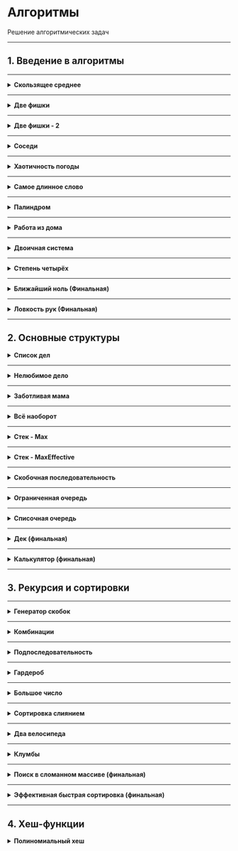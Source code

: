 # Aлгоритмы

Решение алгоритмических задач

---

## 1. Введение в алгоритмы

---
<details>
<summary>
<b>Скользящее среднее</b>
</summary>

<a href="sprint_11/1.py">Code</a>

Вам дана статистика по числу запросов в секунду к вашему любимому рекомендательному сервису. Измерения велись n секунд. В секунду i поступает qi запросов. Примените метод скользящего среднего с длиной окна k к этим данным и выведите результат.

### Формат ввода
В первой строке передаётся натуральное число n, количество секунд, в течение которых велись измерения. 1 ≤ n ≤ 10^5.
Во второй строке через пробел записаны n целых неотрицательных чисел qi, каждое лежит в диапазоне от 0 до 10^3.
В третьей строке записано натуральное число k (1 ≤ k ≤ n) —– окно сглаживания.

### Формат вывода
Выведите через пробел результат применения метода скользящего среднего к серии измерений. Должно быть выведено n - k + 1 элементов, каждый элемент -— вещественное (дробное) число.

<table>
    <tbody>
      <tr>
        <td><b>Ввод</b></td>
        <td><b>Вывод</b></td>
      </tr>
      <tr>
        <td>
            7<br/>
            1 2 3 4 5 6 7<br/>
            4<br/>
        </td>
        <td>
            2.5 3.5 4.5 5.5
        </td>
      </tr>
    </tbody>
</table>
</details>

---
<details>
<summary>
<b>Две фишки</b>
</summary>

<a href="sprint_11/2.py">Code</a>

Рита и Гоша играют в игру. У Риты есть n фишек, на каждой из которых написано количество очков. Сначала Гоша называет число k, затем Рита должна выбрать две фишки, сумма очков на которых равна заданному числу. Рите надоело искать фишки самой, и она решила применить свои навыки программирования для решения этой задачи. Помогите ей написать программу для поиска нужных фишек.

Ограничение времени - 4 секунды
Ограничение памяти - 256 Мб

### Формат ввода
В первой строке записано количество фишек n, 2 ≤ n ≤ 10^4. Во второй строке записано n целых чисел —– очки на фишках Риты в диапазоне от -10^5 до 10^5. В третьей строке —– загаданное Гошей целое число k, -10^5 ≤ k ≤ 10^5.

### Формат вывода
Нужно вывести два числа —– очки на двух фишках, в сумме дающие k. Если таких пар несколько, то можно вывести любую из них. Если таких пар не существует, то вывести «None».

<table>
    <tbody>
      <tr>
        <td><b>Ввод</b></td>
        <td><b>Вывод</b></td>
      </tr>
      <tr>
        <td>
            6<br/>
            -1 -1 -9 -7 3 -6<br/>
            2<br/>
        </td>
        <td>
            -1 3
        </td>
      </tr>
    </tbody>
</table>
</details>

---
<details>
<summary>
<b>Две фишки - 2</b>
</summary>

<a href="sprint_11/3.py">Code</a>

Рита и Гоша играют в игру. У Риты есть n фишек, на каждой из которых написано количество очков. Сначала Гоша называет число k, затем Рита должна выбрать две фишки, сумма очков на которых равна заданному числу. Рите надоело искать фишки самой, и она решила применить свои навыки программирования для решения этой задачи. Помогите ей написать программу для поиска нужных фишек.

Ограничение времени - 1 секунда
Ограничение памяти - 256 Мб

### Формат ввода
В первой строке записано количество фишек n, 2 ≤ n ≤ 10^4. Во второй строке записано n целых чисел —– очки на фишках Риты в диапазоне от -10^5 до 10^5. В третьей строке —– загаданное Гошей целое число k, -10^5 ≤ k ≤ 10^5.

### Формат вывода
Нужно вывести два числа —– очки на двух фишках, в сумме дающие k. Если таких пар несколько, то можно вывести любую из них. Если таких пар не существует, то вывести «None».

<table>
    <tbody>
      <tr>
        <td><b>Ввод</b></td>
        <td><b>Вывод</b></td>
      </tr>
      <tr>
        <td>
            6<br/>
            -9 -7 -6 -1 -1 3<br/>
            2<br/>
        </td>
        <td>
            -1 3
        </td>
      </tr>
    </tbody>
</table>
</details>

---
<details>
<summary>
<b>Соседи</b>
</summary>

<a href="sprint_11/4.py">Code</a>

Дана матрица. Нужно написать функцию, которая для элемента возвращает всех его соседей. Соседним считается элемент, находящийся от текущего на одну ячейку влево, вправо, вверх или вниз. Диагональные элементы соседними не считаются.

Например, в матрице A соседними элементами для (0, 0) будут 2 и 0. А для (2, 1) –— 1, 2, 7, 7.

Ограничение времени - 1 секунда
Ограничение памяти - 64 Мб

### Формат ввода
В первой строке задано n — количество строк матрицы. Во второй — количество столбцов m. Числа m и n не превосходят 1000. В следующих n строках задана матрица. Элементы матрицы — целые числа, по модулю не превосходящие 1000. В последних двух строках записаны координаты элемента, соседей которого нужно найти. Индексация начинается с нуля.

### Формат вывода
Напечатайте нужные числа в возрастающем порядке через пробел.

<table>
    <tbody>
      <tr>
        <td><b>Ввод</b></td>
        <td><b>Вывод</b></td>
      </tr>
      <tr>
        <td>
            4<br/>
            3<br/>
            1 2 3<br/>
            0 2 6<br/>
            7 4 1<br/>
            2 7 0<br/>
            3<br/>
            0<br/>
        </td>
        <td>
            7 7
        </td>
      </tr>
    </tbody>
</table>
</details>

---
<details>
<summary>
<b>Хаотичность погоды</b>
</summary>

<a href="sprint_11/5.py">Code</a>

Метеорологическая служба вашего города решила исследовать погоду новым способом.

Под температурой воздуха в конкретный день будем понимать максимальную температуру в этот день.
Под хаотичностью погоды за n дней служба понимает количество дней, в которые температура строго больше, чем в день до (если такой существует) и в день после текущего (если такой существует). Например, если за 5 дней максимальная температура воздуха составляла [1, 2, 5, 4, 8] градусов, то хаотичность за этот период равна 2: в 3-й и 5-й дни выполнялись описанные условия.
Определите по ежедневным показаниям температуры хаотичность погоды за этот период.

Заметим, что если число показаний n=1, то единственный день будет хаотичным.

Ограничение времени - 0.2 секунда
Ограничение памяти - 64 Мб

### Формат ввода
В первой строке дано число n –— длина периода измерений в днях, 1 ≤ n≤ 10^5. Во второй строке даны n целых чисел –— значения температуры в каждый из n дней. Значения температуры не превосходят 273 по модулю.

### Формат вывода
Выведите единственное число — хаотичность за данный период.

<table>
    <tbody>
      <tr>
        <td><b>Ввод</b></td>
        <td><b>Вывод</b></td>
      </tr>
      <tr>
        <td>
            7<br/>
            -1 -10 -8 0 2 0 5
        </td>
        <td>
            3
        </td>
      </tr>
    </tbody>
</table>
</details>

---
<details>
<summary>
<b>Самое длинное слово</b>
</summary>

<a href="sprint_11/6.py">Code</a>

Чтобы подготовиться к семинару, Гоше надо прочитать статью по эффективному менеджменту. Так как Гоша хочет спланировать день заранее, ему необходимо оценить сложность статьи.

Он придумал такой метод оценки: берётся случайное предложение из текста и в нём ищется самое длинное слово. Его длина и будет условной сложностью статьи.

Помогите Гоше справиться с этой задачей.

### Формат ввода
В первой строке дана длина текста L (1 ≤ L ≤ 10^5).

В следующей строке записан текст, состоящий из строчных латинских букв и пробелов. Слово —– последовательность букв, не разделённых пробелами. Пробелы могут стоять в самом начале строки и в самом её конце. Текст заканчивается переносом строки, этот символ не включается в число остальных L символов.

Ограничение времени - 1 секунда
Ограничение памяти - 64 Мб

### Формат вывода
В первой строке выведите самое длинное слово. Во второй строке выведите его длину. Если подходящих слов несколько, выведите то, которое встречается раньше.

<table>
    <tbody>
      <tr>
        <td><b>Ввод</b></td>
        <td><b>Вывод</b></td>
      </tr>
      <tr>
        <td>
            21<br/>
            frog jumps from river
        </td>
        <td>
            jumps<br/>
            5
        </td>
      </tr>
    </tbody>
</table>
</details>

---
<details>
<summary>
<b>Палиндром</b>
</summary>

<a href="sprint_11/7.py">Code</a>

Помогите Васе понять, будет ли фраза палиндромом. Учитываются только буквы и цифры, заглавные и строчные буквы считаются одинаковыми.

Решение должно работать за O(N), где N — длина строки на входе.

Ограничение времени - 1 секунда
Ограничение памяти - 64 Мб

### Формат ввода
В единственной строке записана фраза или слово. Буквы могут быть только латинские. Длина текста не превосходит 20000 символов.

Фраза может состоять из строчных и прописных латинских букв, цифр, знаков препинания.

### Формат вывода
Выведите «True», если фраза является палиндромом, и «False», если не является.

<table>
    <tbody>
      <tr>
        <td><b>Ввод</b></td>
        <td><b>Вывод</b></td>
      </tr>
      <tr>
        <td>
            A man, a plan, a canal: Panama
        </td>
        <td>
            True
        </td>
      </tr>
    </tbody>
</table>
</details>

---
<details>
<summary>
<b>Работа из дома</b>
</summary>

<a href="sprint_11/8.py">Code</a>

Вася реализовал функцию, которая переводит целое число из десятичной системы в двоичную. Но, кажется, она получилась не очень оптимальной.
Попробуйте написать более эффективную программу.
Не используйте встроенные средства языка по переводу чисел в бинарное представление.

Ограничение времени - 1 секунда
Ограничение памяти - 64 Мб

### Формат ввода
На вход подаётся целое число в диапазоне от 0 до 10000.

### Формат вывода
Выведите двоичное представление этого числа.

<table>
    <tbody>
      <tr>
        <td><b>Ввод</b></td>
        <td><b>Вывод</b></td>
      </tr>
      <tr>
        <td>
            5
        </td>
        <td>
            101
        </td>
      </tr>
    </tbody>
</table>
</details>

---
<details>
<summary>
<b>Двоичная система</b>
</summary>

<a href="sprint_11/9.py">Code</a>

Тимофей записал два числа в двоичной системе счисления и попросил Гошу вывести их сумму, также в двоичной системе. Встроенную в язык программирования возможность сложения двоичных чисел применять нельзя. Помогите Гоше решить задачу.

Решение должно работать за O(N), где N –— количество разрядов максимального числа на входе.

Ограничение времени - 1 секунда
Ограничение памяти - 64 Мб

### Формат ввода
Два числа в двоичной системе счисления, каждое на отдельной строке. Длина каждого числа не превосходит 10 000 символов.

### Формат вывода
Одно число в двоичной системе счисления.

<table>
    <tbody>
      <tr>
        <td><b>Ввод</b></td>
        <td><b>Вывод</b></td>
      </tr>
      <tr>
        <td>
            1010<br/>
            1011
        </td>
        <td>
            10101
        </td>
      </tr>
    </tbody>
</table>
</details>

---
<details>
<summary>
<b>Степень четырёх</b>
</summary>

<a href="sprint_11/10.py">Code</a>

Напишите программу, которая определяет, будет ли положительное целое число степенью четвёрки.
Подсказка: степенью четвёрки будут все числа вида 4^n, где n – целое неотрицательное число.

Ограничение времени - 1 секунда
Ограничение памяти - 64 Мб

### Формат ввода
На вход подаётся целое число в диапазоне от 1 до 10000.

### Формат вывода
Выведите «True», если число является степенью четырёх, «False» –— в обратном случае.

<table>
    <tbody>
      <tr>
        <td><b>Ввод</b></td>
        <td><b>Вывод</b></td>
      </tr>
      <tr>
        <td>
            15
        </td>
        <td>
            False
        </td>
      </tr>
    </tbody>
</table>
</details>

---
<details>
<summary>
<b>Ближайший ноль (Финальная)</b>
</summary>

<a href="sprint_11/final/f_11_1.py">Code</a>

Тимофей ищет место, чтобы построить себе дом. Улица, на которой он хочет жить, имеет длину n, то есть состоит из n одинаковых идущих подряд участков. Каждый участок либо пустой, либо на нём уже построен дом.

Общительный Тимофей не хочет жить далеко от других людей на этой улице. Поэтому ему важно для каждого участка знать расстояние до ближайшего пустого участка. Если участок пустой, эта величина будет равна нулю — расстояние до самого себя.

Помогите Тимофею посчитать искомые расстояния. Для этого у вас есть карта улицы. Дома в городе Тимофея нумеровались в том порядке, в котором строились, поэтому их номера на карте никак не упорядочены. Пустые участки обозначены нулями.

Ограничение времени - 3 секунды
Ограничение памяти - 256 Мб

### Формат ввода
В первой строке дана длина улицы —– n (1 ≤ n ≤ 10^6). В следующей строке записаны n целых неотрицательных чисел — номера домов и обозначения пустых участков на карте (нули). Гарантируется, что в последовательности есть хотя бы один ноль. Номера домов (положительные числа) уникальны и не превосходят 10^9.

### Формат вывода
Для каждого из участков выведите расстояние до ближайшего нуля. Числа выводите в одну строку, разделяя их пробелами.

### Пример
<table>
    <tbody>
      <tr>
        <td><b>Ввод</b></td>
        <td><b>Вывод</b></td>
      </tr>
      <tr>
        <td>
            6<br>
            0 7 9 4 8 20<br>
        </td>
        <td>
            0 1 2 3 4 5
        </td>
      </tr>
    </tbody>
</table>
</details>

------

<details>
<summary>
<b>Ловкость рук (Финальная)</b>
</summary>

<a href="sprint_11/final/f_11_2.py">Code</a>

Игра «Тренажёр для скоростной печати» представляет собой поле из клавиш 4x4. В нём на каждом раунде появляется конфигурация цифр и точек. На клавише написана либо точка, либо цифра от 1 до 9.

В момент времени t игрок должен одновременно нажать на все клавиши, на которых написана цифра t. Гоша и Тимофей могут нажать в один момент времени на k клавиш каждый. Если в момент времени t нажаты все нужные клавиши, то игроки получают 1 балл.

Найдите число баллов, которое смогут заработать Гоша и Тимофей, если будут нажимать на клавиши вдвоём.

Ограничение времени - 1 секунды
Ограничение памяти - 64 Мб

### Формат ввода
В первой строке дано целое число k (1 ≤ k ≤ 5).

В четырёх следующих строках задан вид тренажёра –— по 4 символа в каждой строке. Каждый символ —– либо точка, либо цифра от 1 до 9. Символы одной строки идут подряд и не разделены пробелами.

### Формат вывода
Выведите единственное число –— максимальное количество баллов, которое смогут набрать Гоша и Тимофей.

#### Пример 1
<table>
    <tbody>
      <tr>
        <td><b>Ввод</b></td>
        <td><b>Вывод</b></td>
      </tr>
      <tr>
        <td>
            3<br>
            1231<br>
            2..2<br>
            2..2<br>
            2..2<br>
        </td>
        <td>
            2<br>
        </td>
      </tr>
    </tbody>
</table>

#### Пример 2
<table>
    <tbody>
      <tr>
        <td><b>Ввод</b></td>
        <td><b>Вывод</b></td>
      </tr>
      <tr>
        <td>
            4<br>
            1111<br>
            9999<br>
            1111<br>
            9911<br>
        </td>
        <td>
            1<br>
        </td>
      </tr>
    </tbody>
</table>
</details>

---

## 2. Основные структуры

<details>
<summary>
<b>Список дел</b>
</summary>

<a href="sprint_12/2.py">Code</a>

Васе нужно распечатать свой список дел на сегодня. Помогите ему: напишите функцию, которая печатает все его дела. Известно, что дел у Васи не больше 5000.
Внимание: в этой задаче не нужно считывать входные данные. Нужно написать только функцию, которая принимает на вход голову списка и печатает его элементы. Ниже дано описание структуры, которая задаёт узел списка.

Ограничение времени - 1 секунды
Ограничение памяти - 64 Мб

### Формат ввода
В качестве ответа сдайте только код функции, которая печатает элементы списка. Длина списка не превосходит 
5000 элементов. Список не бывает пустым.
Следуйте следующим правилам при отправке решений:

По умолчанию выбран компилятор Make, выбор компилятора в данной задаче недоступен.
Решение нужно отправлять в виде файла с расширением соответствующем вашему языку программирования.

### Формат вывода
Функция должна напечатать элементы списка по одному в строке.
</details>

---
<details>
<summary>
<b>Нелюбимое дело</b>
</summary>

<a href="sprint_12/3.py">Code</a>

Вася размышляет, что ему можно не делать из того списка дел, который он составил. Но, кажется, все пункты очень важные! Вася решает загадать число и удалить дело, которое идёт под этим номером. Список дел представлен в виде односвязного списка. Напишите функцию solution, которая принимает на вход голову списка и номер удаляемого дела и возвращает голову обновлённого списка.
Внимание: в этой задаче не нужно считывать входные данные. Нужно написать только функцию, которая принимает на вход голову списка и номер удаляемого элемента и возвращает голову обновлённого списка.

Ограничение времени - 1 секунды
Ограничение памяти - 64 Мб

### Формат ввода
Функция принимает голову списка и индекс элемента, который надо удалить (нумерация с нуля). Список содержит не более 
5000 элементов. Список не бывает пустым.
Следуйте следующим правилам при отправке решений:

По умолчанию выбран компилятор Make, выбор компилятора в данной задаче недоступен.
Решение нужно отправлять в виде файла с расширением соответствующем вашему языку программирования.

### Формат вывода
Верните голову списка, в котором удален нужный элемент.
</details>

---
<details>
<summary>
<b>Заботливая мама</b>
</summary>

<a href="sprint_12/4.py">Code</a>

Мама Васи хочет знать, что сын планирует делать и когда. Помогите ей: напишите функцию solution, определяющую индекс первого вхождения передаваемого ей на вход значения в связном списке, если значение присутствует.
Внимание: в этой задаче не нужно считывать входные данные. Нужно написать только функцию, которая принимает на вход голову списка и искомый элемент, а возвращает целое число — индекс найденного элемента или -1.

### Формат ввода
Функция на вход принимает голову односвязного списка и элемент, который нужно найти. Длина списка не превосходит 10000 элементов. Список не бывает пустым.
Следуйте следующим правилам при отправке решений:


### Формат вывода
Функция возвращает индекс первого вхождения искомого элемента в список(индексация начинается с нуля). Если элемент не найден, нужно вернуть -1.
</details>

---
<details>
<summary>
<b>Всё наоборот</b>
</summary>

<a href="sprint_12/5.py">Code</a>

Вася решил запутать маму —– делать дела в обратном порядке. Список его дел теперь хранится в двусвязном списке. Напишите функцию, которая вернёт список в обратном порядке.
Внимание: в этой задаче не нужно считывать входные данные. Нужно написать только функцию, которая принимает на вход голову двусвязного списка и возвращает голову перевёрнутого списка. Ниже дано описание структуры, которая задаёт вершину списка.

### Формат ввода
Функция принимает на вход единственный аргумент — голову двусвязного списка.
Длина списка не превосходит 1000 элементов. Список не бывает пустым.
Следуйте следующим правилам при отправке решений:

По умолчанию выбран компилятор Make, выбор компилятора в данной задаче недоступен.
Решение нужно отправлять в виде файла с расширением соответствующем вашему языку программирования.

### Формат вывода
Функция должна вернуть голову развернутого списка.
</details>

---
<details>
<summary>
<b>Стек - Max</b>
</summary>

<a href="sprint_12/6.py">Code</a>

Нужно реализовать класс StackMax, который поддерживает операцию определения максимума среди всех элементов в стеке. Класс должен поддерживать операции push(x), где x – целое число, pop() и get_max().

### Формат ввода
В первой строке записано одно число n — количество команд, которое не превосходит 10000. В следующих n строках идут команды. Команды могут быть следующих видов:

push(x) — добавить число x в стек;
pop() — удалить число с вершины стека;
get_max() — напечатать максимальное число в стеке;
Если стек пуст, при вызове команды get_max() нужно напечатать «None», для команды pop() — «error».

### Формат вывода
Для каждой команды get_max() напечатайте результат её выполнения. Если стек пустой, для команды get_max() напечатайте «None». Если происходит удаление из пустого стека — напечатайте «error».

### Пример
<table>
    <tbody>
      <tr>
        <td><b>Ввод</b></td>
        <td><b>Вывод</b></td>
      </tr>
      <tr>
        <td>
            8 <br/>
            get_max <br/>
            push 7 <br/>
            pop <br/>
            push -2 <br/>
            push -1 <br/>
            pop <br/>
            get_max <br/>
            get_max <br/>
        </td>
        <td>
            None <br/>
            -2 <br/>
            -2 <br/>
        </td>
      </tr>
    </tbody>
</table>
</details>

---
<details>
<summary>
<b>Стек - MaxEffective</b>
</summary>

<a href="sprint_12/7.py">Code</a>

Реализуйте класс StackMaxEffective, поддерживающий операцию определения максимума среди элементов в стеке. Сложность операции должна быть O(1). Для пустого стека операция должна возвращать None. При этом push(x) и pop() также должны выполняться за константное время.

### Формат ввода
В первой строке записано одно число — количество команд, оно не превосходит 100000. Далее идут команды по одной в строке. Команды могут быть следующих видов:

push(x) — добавить число x в стек;
pop() — удалить число с вершины стека;
get_max() — напечатать максимальное число в стеке;
Если стек пуст, при вызове команды get_max нужно напечатать «None», для команды pop — «error».

### Формат вывода
Для каждой команды get_max() напечатайте результат её выполнения. Если стек пустой, для команды get_max() напечатайте «None». Если происходит удаление из пустого стека — напечатайте «error».

### Пример
<table>
    <tbody>
      <tr>
        <td><b>Ввод</b></td>
        <td><b>Вывод</b></td>
      </tr>
      <tr>
        <td>
            10 <br/>
            pop <br/>
            pop <br/>
            push 4 <br/>
            push -5 <br/>
            push 7 <br/>
            pop <br/>
            pop <br/>
            get_max <br/>
            pop <br/>
            get_max <br/>
        </td>
        <td>
            error <br/>
            error <br/>
            4 <br/>
            None <br/>
        </td>
      </tr>
    </tbody>
</table>
</details>

---
<details>
<summary>
<b>Скобочная последовательность</b>
</summary>

<a href="sprint_12/8.py">Code</a>

Вот какую задачу Тимофей предложил на собеседовании одному из кандидатов. Если вы с ней ещё не сталкивались, то наверняка столкнётесь –— она довольно популярная.

Дана скобочная последовательность. Нужно определить, правильная ли она.

Будем придерживаться такого определения:

пустая строка —– правильная скобочная последовательность;
правильная скобочная последовательность, взятая в скобки одного типа, –— правильная скобочная последовательность;
правильная скобочная последовательность с приписанной слева или справа правильной скобочной последовательностью —– тоже правильная.
На вход подаётся последовательность из скобок трёх видов: [], (), {}.
Напишите функцию is_correct_bracket_seq, которая принимает на вход скобочную последовательность и возвращает True, если последовательность правильная, а иначе False.

Ограничение времени - 1 секунды
Ограничение памяти - 64 Мб

### Формат ввода
На вход подаётся одна строка, содержащая скобочную последовательность. Скобки записаны подряд, без пробелов.

### Формат вывода
Выведите «True» или «False».

### Пример
<table>
    <tbody>
      <tr>
        <td><b>Ввод</b></td>
        <td><b>Вывод</b></td>
      </tr>
      <tr>
        <td>
            {[()]}
        </td>
        <td>
            True
        </td>
      </tr>
    </tbody>
</table>
</details>

---
<details>
<summary>
<b>Ограниченная очередь</b>
</summary>

<a href="sprint_12/9.py">Code</a>

Астрологи объявили день очередей ограниченного размера. Тимофею нужно написать класс MyQueueSized, который принимает параметр max_size, означающий максимально допустимое количество элементов в очереди.

Помогите ему —– реализуйте программу, которая будет эмулировать работу такой очереди. Функции, которые надо поддержать, описаны в формате ввода.

### Формат ввода
В первой строке записано одно число — количество команд, оно не превосходит 5000.
Во второй строке задан максимально допустимый размер очереди, он не превосходит 5000.
Далее идут команды по одной на строке. Команды могут быть следующих видов:

push(x) — добавить число x в очередь;
pop() — удалить число из очереди и вывести на печать;
peek() — напечатать первое число в очереди;
size() — вернуть размер очереди;
При превышении допустимого размера очереди нужно вывести «error». При вызове операций pop() или peek() для пустой очереди нужно вывести «None».

### Формат вывода
Напечатайте результаты выполнения нужных команд, по одному на строке.

### Пример
<table>
    <tbody>
      <tr>
        <td><b>Ввод</b></td>
        <td><b>Вывод</b></td>
      </tr>
      <tr>
        <td>
            8 <br/>
            2 <br/>
            peek <br/>
            push 5 <br/>
            push 2 <br/>
            peek <br/>
            size <br/>
            size <br/>
            push 1 <br/>
            size
        </td>
        <td>
            None <br/>
            5 <br/>
            2 <br/>
            2 <br/>
            error <br/>
            2
        </td>
      </tr>
    </tbody>
</table>
</details>

---
<details>
<summary>
<b>Списочная очередь</b>
</summary>

<a href="sprint_12/10.py">Code</a>

Любимый вариант очереди Тимофея — очередь, написанная с использованием связного списка. Помогите ему с реализацией. Очередь должна поддерживать выполнение трёх команд:

get() — вывести элемент, находящийся в голове очереди, и удалить его. Если очередь пуста, то вывести «error».
put(x) — добавить число x в очередь
size() — вывести текущий размер очереди

Ограничение времени - 0.3 секунды
Ограничение памяти - 64 Мб

### Формат ввода
В первой строке записано количество команд n — целое число, не превосходящее 1000. В каждой из следующих n строк записаны команды по одной строке.

### Формат вывода
Выведите ответ на каждый запрос по одному в строке. Все операции должны выполняться за O(1).

### Пример
<table>
    <tbody>
      <tr>
        <td><b>Ввод</b></td>
        <td><b>Вывод</b></td>
      </tr>
      <tr>
        <td>
            10 <br/>
            put -34 <br/>
            put -23 <br/>
            get <br/>
            size <br/>
            get <br/>
            size <br/>
            get <br/>
            get <br/>
            put 80 <br/>
            size <br/>
        </td>
        <td>
            -34 <br/>
            1 <br/>
            -23 <br/>
            0 <br/>
            error <br/>
            error <br/>
            1 <br/>
        </td>
      </tr>
    </tbody>
</table>
</details>

---
<details>
<summary>
<b>Дек (финальная)</b>
</summary>

<a href="sprint_12/final/f_12_1.py">Code</a>

Гоша реализовал структуру данных Дек, максимальный размер которого определяется заданным числом. Методы push_back(x), push_front(x), pop_back(), pop_front() работали корректно. Но, если в деке было много элементов, программа работала очень долго. Дело в том, что не все операции выполнялись за O(1). Помогите Гоше! Напишите эффективную реализацию.
Внимание: при реализации используйте кольцевой буфер.

Ограничение времени - 2 секунды
Ограничение памяти - 64 Мб

### Формат ввода
В первой строке записано количество команд n — целое число, не превосходящее 100000. Во второй строке записано число m — максимальный размер дека. Он не превосходит 50000. В следующих n строках записана одна из команд:

push_back(value) – добавить элемент в конец дека. Если в деке уже находится максимальное число элементов, вывести «error».
push_front(value) – добавить элемент в начало дека. Если в деке уже находится максимальное число элементов, вывести «error».
pop_front() – вывести первый элемент дека и удалить его. Если дек был пуст, то вывести «error».
pop_back() – вывести последний элемент дека и удалить его. Если дек был пуст, то вывести «error».
Value — целое число, по модулю не превосходящее 1000.

### Формат вывода
Выведите результат выполнения каждой команды на отдельной строке. Для успешных запросов push_back(x) и push_front(x) ничего выводить не надо.

### Пример
<table>
    <tbody>
      <tr>
        <td><b>Ввод</b></td>
        <td><b>Вывод</b></td>
      </tr>
      <tr>
        <td>
            4 <br/>
            4 <br/>
            push_front 861 <br/>
            push_front -819 <br/>
            pop_back <br/>
            pop_back <br/>
        </td>
        <td>
            861<br/>
            -819<br/>
        </td>
      </tr>
    </tbody>
</table>
</details>

---
<details>
<summary>
<b>Калькулятор (финальная)</b>
</summary>

<a href="sprint_12/final/f_12_2.py">Code</a>

Задание связано с обратной польской нотацией. Она используется для парсинга арифметических выражений. Еще её иногда называют постфиксной нотацией.

В постфиксной нотации операнды расположены перед знаками операций.

Пример 1:
3 4 +
означает 3 + 4 и равно 7

Пример 2:
12 5 /
Так как деление целочисленное, то в результате получим 2.

Пример 3:
10 2 4 * -
означает 10 - 2 * 4 и равно 2

Разберём последний пример подробнее:

Знак * стоит сразу после чисел 2 и 4, значит к ним нужно применить операцию, которую этот знак обозначает, то есть перемножить эти два числа. В результате получим 8.

После этого выражение приобретёт вид:

10 8 -

Операцию «минус» нужно применить к двум идущим перед ней числам, то есть 10 и 8. В итоге получаем 2.

Рассмотрим алгоритм более подробно. Для его реализации будем использовать стек.

Для вычисления значения выражения, записанного в обратной польской нотации, нужно считывать выражение слева направо и придерживаться следующих шагов:

Обработка входного символа:
Если на вход подан операнд, он помещается на вершину стека.
Если на вход подан знак операции, то эта операция выполняется над требуемым количеством значений, взятых из стека в порядке добавления. Результат выполненной операции помещается на вершину стека.
Если входной набор символов обработан не полностью, перейти к шагу 1.
После полной обработки входного набора символов результат вычисления выражения находится в вершине стека. Если в стеке осталось несколько чисел, то надо вывести только верхний элемент.
Замечание про отрицательные числа и деление: в этой задаче под делением понимается математическое целочисленное деление. Это значит, что округление всегда происходит вниз. А именно: если a / b = c, то b ⋅ c — это наибольшее число, которое не превосходит a и одновременно делится без остатка на b.

Например, -1 / 3 = -1. Будьте осторожны: в C++, Java и Go, например, деление чисел работает иначе.

В текущей задаче гарантируется, что деления на отрицательное число нет.

### Формат ввода
В единственной строке дано выражение, записанное в обратной польской нотации. Числа и арифметические операции записаны через пробел.

На вход могут подаваться операции: +, -, *, / и числа, по модулю не превосходящие 10000.

Гарантируется, что значение промежуточных выражений в тестовых данных по модулю не больше 50000.

### Формат вывода
Выведите единственное число — значение выражения.

### Пример
<table>
    <tbody>
      <tr>
        <td><b>Ввод</b></td>
        <td><b>Вывод</b></td>
      </tr>
      <tr>
        <td>
            2 1 + 3 *
        </td>
        <td>
            9
        </td>
      </tr>
    </tbody>
</table>
</details>

---

## 3. Рекурсия и сортировки 

---
<details>
<summary>
<b>Генератор скобок</b>
</summary>

<a href="sprint_13/1.py">Code</a>

Рита по поручению Тимофея наводит порядок в правильных скобочных последовательностях (ПСП), состоящих только из круглых скобок (). Для этого ей надо сгенерировать все ПСП длины 2n в алфавитном порядке —– алфавит состоит из ( и ) и открывающая скобка идёт раньше закрывающей.

Помогите Рите —– напишите программу, которая по заданному n выведет все ПСП в нужном порядке.

Рассмотрим второй пример. Надо вывести ПСП из четырёх символов. Таких всего две:

(())
()()
(()) идёт раньше ()(), так как первый символ у них одинаковый, а на второй позиции у первой ПСП стоит (, который идёт раньше ).

Ограничение времени - 1 секунды
Ограничение памяти - 64 Мб


### Формат ввода
На вход функция принимает n — целое число от 0 до 10.

### Формат вывода
Функция должна напечатать все возможные скобочные последовательности заданной длины в алфавитном (лексикографическом) порядке.

### Пример
<table>
    <tbody>
      <tr>
        <td><b>Ввод</b></td>
        <td><b>Вывод</b></td>
      </tr>
      <tr>
        <td>
            3
        </td>
        <td>
            ((())) <br/>
            (()()) <br/>
            (())() <br/>
            ()(()) <br/>
            ()()() <br/>
        </td>
      </tr>
    </tbody>
</table>
</details>

---
<details>
<summary>
<b>Комбинации</b>
</summary>

<a href="sprint_13/2.py">Code</a>

На клавиатуре старых мобильных телефонов каждой цифре соответствовало несколько букв. Примерно так:

2:'abc',
3:'def',
4:'ghi',
5:'jkl',
6:'mno',
7:'pqrs',
8:'tuv',
9:'wxyz'

Вам известно в каком порядке были нажаты кнопки телефона, без учета повторов. Напечатайте все комбинации букв, которые можно набрать такой последовательностью нажатий.

Ограничение времени - 1 секунды
Ограничение памяти - 64 Мб


### Формат ввода
На вход подается строка, состоящая из цифр 2-9 включительно. Длина строки не превосходит 10 символов.

### Формат вывода
Выведите все возможные комбинации букв через пробел.

### Пример
<table>
    <tbody>
      <tr>
        <td><b>Ввод</b></td>
        <td><b>Вывод</b></td>
      </tr>
      <tr>
        <td>
            23
        </td>
        <td>
            ad ae af bd be bf cd ce cf
        </td>
      </tr>
    </tbody>
</table>
</details>

---
<details>
<summary>
<b>Подпоследовательность</b>
</summary>

<a href="sprint_13/3.py">Code</a>

Гоша любит играть в игру «Подпоследовательность»: даны 2 строки, и нужно понять, является ли первая из них подпоследовательностью второй. Когда строки достаточно длинные, очень трудно получить ответ на этот вопрос, просто посмотрев на них. Помогите Гоше написать функцию, которая решает эту задачу.

Ограничение времени - 0.12 секунды
Ограничение памяти - 64 Мб

### Формат ввода
В первой строке записана строка s.

Во второй —- строка t.

Обе строки состоят из маленьких латинских букв, длины строк не превосходят 150000. Строки не могут быть пустыми.

### Формат вывода
Выведите True, если s является подпоследовательностью t, иначе —– False.

### Пример
<table>
    <tbody>
      <tr>
        <td><b>Ввод</b></td>
        <td><b>Вывод</b></td>
      </tr>
      <tr>
        <td>
            abc <br/>
            ahbgdcu
        </td>
        <td>
            True
        </td>
      </tr>
    </tbody>
</table>
</details>

---
<details>
<summary>
<b>Гардероб</b>
</summary>

<a href="sprint_13/7.py">Code</a>

Рита решила оставить у себя одежду только трёх цветов: розового, жёлтого и малинового. После того как вещи других расцветок были убраны, Рита захотела отсортировать свой новый гардероб по цветам. Сначала должны идти вещи розового цвета, потом —– жёлтого, и в конце —– малинового. Помогите Рите справиться с этой задачей.
Примечание: попробуйте решить задачу за один проход по массиву!

Ограничение времени - 1 секунды
Ограничение памяти - 128 Мб

### Формат ввода
В первой строке задано количество предметов в гардеробе: n –— оно не превосходит 1000000. Во второй строке даётся массив, в котором указан цвет для каждого предмета. Розовый цвет обозначен 0, жёлтый —– 1, малиновый –— 2.

### Формат вывода
Нужно вывести в строку через пробел цвета предметов в правильном порядке.

### Пример
<table>
    <tbody>
      <tr>
        <td><b>Ввод</b></td>
        <td><b>Вывод</b></td>
      </tr>
      <tr>
        <td>
            7 <br/>
            0 2 1 2 0 0 1 <br/>
        </td>
        <td>
            0 0 0 1 1 2 2
        </td>
      </tr>
    </tbody>
</table>
</details>

---
<details>
<summary>
<b>Большое число</b>
</summary>

<a href="sprint_13/8.py">Code</a>

Вечером ребята решили поиграть в игру «Большое число».
Даны числа. Нужно определить, какое самое большое число можно из них составить.

Ограничение времени - 0.5 секунды
Ограничение памяти - 64 Мб

### Формат ввода
В первой строке записано n — количество чисел. Оно не превосходит 100.
Во второй строке через пробел записаны n неотрицательных чисел, каждое из которых не превосходит 1000.

### Формат вывода
Нужно вывести самое большое число, которое можно составить из данных чисел.

### Пример
<table>
    <tbody>
      <tr>
        <td><b>Ввод</b></td>
        <td><b>Вывод</b></td>
      </tr>
      <tr>
        <td>
            3 <br/>
            15 56 2 <br/>
        </td>
        <td>
            56215
        </td>
      </tr>
    </tbody>
</table>
</details>

---
<details>
<summary>
<b>Сортировка слиянием</b>
</summary>

<a href="sprint_13/11.py">Code</a>

Гоше дали задание написать красивую сортировку слиянием. Поэтому Гоше обязательно надо реализовать отдельно функцию merge и функцию merge_sort.
- Функция merge принимает два отсортированных массива, сливает их в один отсортированный массив и возвращает его. Если требуемая сигнатура имеет вид merge(array, left, mid, right), то первый массив задаётся полуинтервалом [left,mid) массива array, а второй – полуинтервалом [mid,right) массива array.
- Функция merge_sort принимает некоторый подмассив, который нужно отсортировать. Подмассив задаётся полуинтервалом — его началом и концом. Функция должна отсортировать передаваемый в неё подмассив, она ничего не возвращает.
- Функция merge_sort разбивает полуинтервал на две половинки и рекурсивно вызывает сортировку отдельно для каждой. Затем два отсортированных массива сливаются в один с помощью merge.
Заметьте, что в функции передаются именно полуинтервалы [begin,end), то есть правый конец не включается. Например, если вызвать merge_sort(arr, 0, 4), где arr=[4,5,3,0,1,2], то будут отсортированы только первые четыре элемента, изменённый массив будет выглядеть как arr=[0,3,4,5,1,2]. Реализуйте эти две функции.

### Формат ввода
Передаваемый в функции массив состоит из целых чисел, не превосходящих по модулю 10^9. Длина сортируемого диапазона не превосходит 10^5.

### Формат вывода
При написании и отправке решений соблюдайте следующие правила:
Отправляйте решение в виде файла. Если текст решения будет вставлен в форму, то будет возвращена ошибка.
В качестве компилятора выберите  Make.
</details>

---
<details>
<summary>
<b>Два велосипеда</b>
</summary>

<a href="sprint_13/12.py">Code</a>

Вася решил накопить денег на два одинаковых велосипеда — себе и сестре. У Васи есть копилка, в которую каждый день он может добавлять деньги (если, конечно, у него есть такая финансовая возможность). В процессе накопления Вася не вынимает деньги из копилки.
У вас есть информация о росте Васиных накоплений — сколько у Васи в копилке было денег в каждый из дней.
Ваша задача — по заданной стоимости велосипеда определить
первый день, в которой Вася смог бы купить один велосипед,
и первый день, в который Вася смог бы купить два велосипеда.
Подсказка: решение должно работать за O(log n).

Ограничение времени - 1 секунды
Ограничение памяти - 256 Мб

### Формат ввода
В первой строке дано число дней n, по которым велись наблюдения за Васиными накоплениями. 1 ≤ n ≤ 10^6.
В следующей строке записаны n целых неотрицательных чисел. Числа идут в порядке неубывания. Каждое из чисел не превосходит 10^6.

В третьей строке записано целое положительное число s — стоимость велосипеда. Это число не превосходит 10^6.

### Формат вывода
Нужно вывести два числа — номера дней по условию задачи.
Если необходимой суммы в копилке не нашлось, нужно вернуть -1 вместо номера дня.

### Пример
<table>
    <tbody>
      <tr>
        <td><b>Ввод</b></td>
        <td><b>Вывод</b></td>
      </tr>
      <tr>
        <td>
            6 <br/>
            1 2 4 4 4 4 <br/>
            3 <br/>
        </td>
        <td>
            3 -1 <br/>
        </td>
      </tr>
    </tbody>
</table>
</details>

---
<details>
<summary>
<b>Клумбы</b>
</summary>

<a href="sprint_3/8.py">Code</a>

Алла захотела, чтобы у неё под окном были узкие клумбы с тюльпанам. На схеме земельного участка клумбы обозначаются просто горизонтальными отрезками, лежащими на одной прямой. Для ландшафтных работ было нанято n садовников. Каждый из них обрабатывал какой-то отрезок на схеме. Процесс был организован не очень хорошо, иногда один и тот же отрезок или его часть могли быть обработаны сразу несколькими садовниками. Таким образом, отрезки, обрабатываемые двумя разными садовниками, сливаются в один. Непрерывный обработанный отрезок затем станет клумбой. Нужно определить границы будущих клумб.
Пример 1:
Два одинаковых отрезка [7,8] и [7,8] сливаются в один, но потом их накрывает отрезок[6, 10]. Таким образом, имеем две клумбы с координатами[2, 3]и[6, 10].

Ограничение времени - 1 секунды
Ограничение памяти - 64 Мб

### Формат ввода
В первой строке записано n — количество чисел. Оно не превосходит 100.
Во второй строке через пробел записаны n неотрицательных чисел, каждое из которых не превосходит 1000.

### Формат вывода
Нужно вывести самое большое число, которое можно составить из данных чисел.

### Пример
<table>
    <tbody>
      <tr>
        <td><b>Ввод</b></td>
        <td><b>Вывод</b></td>
      </tr>
      <tr>
        <td>
            4 <br/>
            7 8 <br/>
            7 8 <br/>
            2 3 <br/>
            6 10 <br/>
        </td>
        <td>
            2 3 <br/>
            6 10 <br/>
        </td>
      </tr>
    </tbody>
</table>
</details>

---
<details>
<summary>
<b>Поиск в сломанном массиве (финальная)</b>
</summary>

<a href="sprint_13/final/f_13_1.py">Code</a>

Алла ошиблась при копировании из одной структуры данных в другую. Она хранила массив чисел в кольцевом буфере. Массив был отсортирован по возрастанию, и в нём можно было найти элемент за логарифмическое время. Алла скопировала данные из кольцевого буфера в обычный массив, но сдвинула данные исходной отсортированной последовательности. Теперь массив не является отсортированным. Тем не менее, нужно обеспечить возможность находить в нем элемент за 
O(logn).
Можно предполагать, что в массиве только уникальные элементы.
Задачу необходимо сдавать с компилятором Make, он выбран по умолчанию, других компиляторов в задаче нет. Решение отправляется файлом. Требуемые сигнатуры функций лежат в заготовках кода на диске.

От вас требуется реализовать функцию, осуществляющую поиск в сломанном массиве. Файлы с заготовками кода, содержащими сигнатуры функций и базовый тест для поддерживаемых языков, находятся на Яндекс.Диске по ссылке. Обратите внимание, что считывать данные и выводить ответ не требуется.

### Формат ввода
Функция принимает массив натуральных чисел и искомое число k. Длина массива не превосходит 10000. Элементы массива и число k не превосходят по значению 10000.
В примерах:
В первой строке записано число n –— длина массива.
Во второй строке записано положительное число k –— искомый элемент. 
Далее в строку через пробел записано n натуральных чисел – элементы массива.

### Формат вывода
Функция должна вернуть индекс элемента, равного k , если такой есть в массиве (нумерация с нуля). Если элемент не найден, функция должна вернуть − 1.
Изменять массив нельзя. Для отсечения неэффективных решений ваша функция будет запускаться от 100000 до 1000000 раз.

### Пример
<table>
    <tbody>
      <tr>
        <td><b>Ввод</b></td>
        <td><b>Вывод</b></td>
      </tr>
      <tr>
        <td>
            9 <br/>
            5 <br/>
            19 21 100 101 1 4 5 7 12 <br/>
        </td>
        <td>
            56215
        </td>
      </tr>
    </tbody>
</table>
</details>

---
<details>
<summary>
<b>Эффективная быстрая сортировка (финальная)</b>
</summary>

<a href="sprint_13/final/f_13_2.py">Code</a>

Тимофей решил организовать соревнование по спортивному программированию, чтобы найти талантливых стажёров. Задачи подобраны, участники зарегистрированы, тесты написаны. Осталось придумать, как в конце соревнования будет определяться победитель.

Каждый участник имеет уникальный логин. Когда соревнование закончится, к нему будут привязаны два показателя: количество решённых задач Pi и размер штрафа Fi. Штраф начисляется за неудачные попытки и время, затраченное на задачу.

Тимофей решил сортировать таблицу результатов следующим образом: при сравнении двух участников выше будет идти тот, у которого решено больше задач. При равенстве числа решённых задач первым идёт участник с меньшим штрафом. Если же и штрафы совпадают, то первым будет тот, у которого логин идёт раньше в алфавитном (лексикографическом) порядке.

Тимофей заказал толстовки для победителей и накануне поехал за ними в магазин. В своё отсутствие он поручил вам реализовать алгоритм быстрой сортировки (англ. quick sort) для таблицы результатов. Так как Тимофей любит спортивное программирование и не любит зря расходовать оперативную память, то ваша реализация сортировки не может потреблять O(n) дополнительной памяти для промежуточных данных (такая модификация быстрой сортировки называется "in-place").

Как работает in-place quick sort
Как и в случае обычной быстрой сортировки, которая использует дополнительную память, необходимо выбрать опорный элемент (англ. pivot), а затем переупорядочить массив. Сделаем так, чтобы сначала шли элементы, не превосходящие опорного, а затем —– большие опорного.

Затем сортировка вызывается рекурсивно для двух полученных частей. Именно на этапе разделения элементов на группы в обычном алгоритме используется дополнительная память. Теперь разберёмся, как реализовать этот шаг in-place.

Пусть мы как-то выбрали опорный элемент. Заведём два указателя left и right, которые изначально будут указывать на левый и правый концы отрезка соответственно. Затем будем двигать левый указатель вправо до тех пор, пока он указывает на элемент, меньший опорного. Аналогично двигаем правый указатель влево, пока он стоит на элементе, превосходящем опорный. В итоге окажется, что что левее от left все элементы точно принадлежат первой группе, а правее от right — второй. Элементы, на которых стоят указатели, нарушают порядок. Поменяем их местами (в большинстве языков программирования используется функция swap()) и продвинем указатели на следующие элементы. Будем повторять это действие до тех пор, пока left и right не столкнутся.
На рисунке представлен пример разделения при pivot=5. Указатель left — голубой, right — оранжевый.

Ограничение времени - 3 секунды
Ограничение памяти - 64 Мб

### Формат ввода
В первой строке задано число участников n, 1 ≤ n ≤ 100 000.
В каждой из следующих n строк задана информация про одного из участников.
i-й участник описывается тремя параметрами:

уникальным логином (строкой из маленьких латинских букв длиной не более 20)
числом решённых задач Pi
штрафом Fi
Fi и Pi — целые числа, лежащие в диапазоне от 0 до 10^9.

### Формат вывода
Для отсортированного списка участников выведите по порядку их логины по одному в строке.

### Пример
<table>
    <tbody>
      <tr>
        <td><b>Ввод</b></td>
        <td><b>Вывод</b></td>
      </tr>
      <tr>
        <td>
            5 <br/>
            alla 4 100 <br/>
            gena 6 1000 <br/>
            gosha 2 90 <br/>
            rita 2 90 <br/>
            timofey 4 80
        </td>
        <td>
            gena <br/>
            timofey <br/>
            alla <br/>
            gosha <br/>
            rita
        </td>
      </tr>
    </tbody>
</table>
</details>

---
## 4. Хеш-функции
<details>
<summary>
<b>Полиномиальный хеш</b>
</summary>

<a href="sprint_13_1/1.py">Code</a>

Алле очень понравился алгоритм вычисления полиномиального хеша. Помогите ей написать функцию, вычисляющую хеш строки s. В данной задаче необходимо использовать в качестве значений отдельных символов их коды в таблице ASCII.

Полиномиальный хеш считается по формуле: ...

### Формат ввода
В первой строке дано число a (1 ≤ a ≤ 1000) –— основание, по которому считается хеш.

Во второй строке дано число m (1 ≤ m ≤ 10^9) –— модуль.

В третьей строке дана строка s (0 ≤ |s| ≤ 10^6), состоящая из больших и маленьких латинских букв.

### Формат вывода
Выведите целое неотрицательное число –— хеш заданной строки.

### Пример
<table>
    <tbody>
      <tr>
        <td><b>Ввод</b></td>
        <td><b>Вывод</b></td>
      </tr>
      <tr>
        <td>
            123 <br/>
            100003 <br/>
            a <br/>
        </td>
        <td>
            97
        </td>
      </tr>
    </tbody>
</table>
</details>